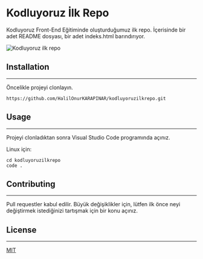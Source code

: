 # Kodluyoruz İlk Repo
Kodluyoruz Front-End Eğitiminde oluşturduğumuz ilk repo. İçerisinde bir adet README dosyası, bir adet indeks.html barındırıyor.

![Kodluyoruz ilk repo](https://i.hizliresim.com/q0rcl31.jpg)

## Installation
---
Öncelikle projeyi clonlayın.
```
https://github.com/HalilOnurKARAPINAR/kodluyoruzilkrepo.git
```

## Usage
---
Projeyi clonladıktan sonra Visual Studio Code programında açınız.

Linux için:
```
cd kodluyoruzilkrepo
code .
```

## Contributing
---
Pull requestler kabul edilir. Büyük değişiklikler için, lütfen ilk önce neyi değiştirmek istediğinizi tartışmak için bir konu açınız.

## License
---
[MIT](https://github.com/cengizcmataraci/kodluyoruzilkrepo.git)
